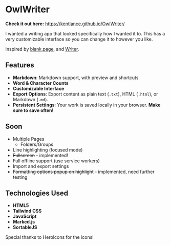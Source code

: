 # OwlWriter

**Check it out here:** https://kentlance.github.io/OwlWriter/

I wanted a writing app that looked specifically how I wanted it to. This has a very customizable interface so you can change it to however you like.

Inspired by <a href="https://blank.page/"  >blank.page</a>, and <a href="https://www.gibney.org/writer"  >Writer</a>.

## Features

- **Markdown**: Markdown support, with preview and shortcuts
- **Word & Character Counts**
- **Customizable Interface**
- **Export Options**: Export content as plain text (`.txt`), HTML (`.html`), or Markdown (`.md`).
- **Persistent Settings**: Your work is saved locally in your browser. **Make  sure to save often!**

## Soon
- Multiple Pages
    - Folders/Groups
- Line highlighting (focused mode)
- ~~Fullscreen~~ - implemented!
- Full offline support (use service workers)
- Import and export settings
- ~~Formatting options popup on highlight~~ - implemented, need further testing

## Technologies Used

- **HTML5**
- **Tailwind CSS**
- **JavaScript**
- **Marked.js**
- **SortableJS**

Special thanks to HeroIcons for the icons!
